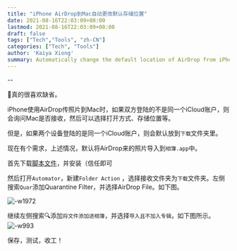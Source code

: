 ```yaml
---
title: "iPhone AirDrop到Mac自动更改默认存储位置"
date: 2021-08-16T22:03:09+08:00
lastmod: 2021-08-16T22:03:09+08:00
draft: false
tags: ["Tech","Tools", "zh-CN"]
categories: ["Tech", "Tools"]
author: 'Kaiya Xiong'
summary: Automatically change the default location of AirDrop from iPhone to Mac.
---
```

--
>
真的很喜欢缺省。

iPhone使用AirDrop传照片到Mac时，如果双方登陆的不是同一个iCloud账户，则会询问Mac是否接收，然后可以选择打开方式、存储位置等。

但是，如果两个设备登陆的是同一个iCloud账户，则会默认放到`下载`文件夹里。

现在有个需求，上述情况，默认将AirDrop来的照片导入到`相簿.app`中。

首先下载[脚本文件](https://imgs.azfs.com.cn/Quarantine%20Filter.action.zip)，并安装（信任即可

然后打开`Automator`，新建`Folder Action` ，选择接收文件夹为`下载`文件夹。左侧搜索`Quar`添加Quarantine Filter，并选择AirDrop File。如下图。

![-w1972](http://img.azfs.com.cn/16291262510895.jpg)

继续左侧搜索🔍添加`将文件添加进相簿`，并选择`导入且不加入专辑`，如下图所示。
![-w993](http://img.azfs.com.cn/16291263679382.jpg)

保存，测试，收工！